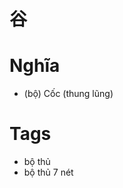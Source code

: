 # 谷

# Nghĩa
* (bộ) Cốc (thung lũng)

# Tags
* bộ thủ
*  bộ thủ 7 nét

<script>window.HANZI_FIELD='谷';</script>
